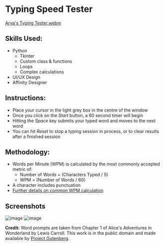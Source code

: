 # Typing Speed Tester

[Arya's Typing Tester.webm](https://github.com/user-attachments/assets/8e0c66ed-e0af-45a5-a527-816e09cbd05f)

## Skills Used:

-   Python
    -   Tkinter
    -   Custom class & functions
    -   Loops
    -   Complex calculations
-   UI/UX Design
-   Affinity Designer

## Instructions:

-   Place your cursor in the light grey box in the centre of the window
-   Once you click on the _Start_ button, a 60 second timer will begin
-   Hitting the _Space_ key submits your typed word and moves to the next word
-   You can hit _Reset_ to stop a typing session in process, or to clear results after a finished session

## Methodology:

-   Words per Minute (WPM) is calculated by the most commonly accepted metric of:
    -   Number of Words = (Characters Typed / 5)
    -   WPM = (Number of Words / 60)
-   A character includes punctuation
-   [Further details on common WPM calculation](https://www.speedtypingonline.com/typing-equations)

## Screenshots

![image](https://github.com/user-attachments/assets/8461139f-6611-47e7-a08d-995abe79a543)
![image](https://github.com/user-attachments/assets/98f5c4a9-01bf-44f9-8af8-692875be63f4)

**Credit:** Word prompts are taken from Chapter 1 of Alice's Adventures in Wonderland by Lewis Carroll. This work is in the public domain and made available by [Project Gutenberg](https://www.gutenberg.org/ebooks/11).
